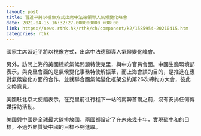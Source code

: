 ```yaml
---
layout: post
title: 習近平將以視像方式出席中法德領導人氣候變化峰會
date: 2021-04-15 16:32:27.000000000 +08:00
link: https://news.rthk.hk/rthk/ch/component/k2/1585954-20210415.htm
categories: rthk
---
```


國家主席習近平將以視像方式，出席中法德領導人氣候變化峰會。

另外，訪問上海的美國總統氣候問題特使克里，與中方官員會面。中國生態環境部表示，與克里會面的是氣候變化事務特使解振華，而上海會談的目的，是推進在應對氣候變化方面的合作，並就聯合國氣候變化框架公約第26次締約方大會，彼此交換意見。

美國駐北京大使館表示，在克里前往行程下一站的南韓首爾之前，沒有安排任何傳媒採訪活動。

美國與中國是全球最大碳排放國，兩國都設定了在未來幾十年，實現碳中和的目標，不過外界質疑中國的目標不夠進取。
